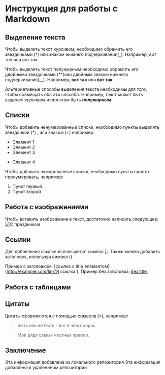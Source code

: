 # Инструкция для работы с Markdown

## Выделение текста

Чтобы выделить текст курсивом, необходимо обрамить его звездочками (*) или знаком нижнего подчеркивания(_). Например, *вот так* или _вот так_.

Чтобы выделить текст полужирным необходимо обрамить его двойными звездочками (**)или двойным знаком нижнего подчеркивания(__). Например, **вот так** или __вот так__.

Альтернативные способы выделения текста необходимы для того, чтобы совмещать оба эти способа. Например, _текст может быть выделен курсивом и при этом быть **полужирным**_.

## Списки
 
Чтобы добавить ненумерованные списки, необходимо пункты выделять звездочкой (*) , или знаком (+) например:
* Элемент 1
* Элемент 2
* Элемент 3
+ Элемент 4

Чтобы добавить нумерованные списки, необходимо пункты просто пронумеровать, например:
1. Пункт первый
2. Пункт второй

## Работа с изображениями

Чтобы вставить изображение в текст, достаточно написать следующее:
![С праздником](Foto.jpg)

## Ссылки

Для добавления ссылки используется символ [].
Также можно добавить заголовок, используя символ ().

Пример c заголовком: [ссылка с title элементом](http://example.com/link'Я ссылка').
Пример без заголовка: [без title](http://example.com/link).

## Работа с таблицами

## Цитаты

Цитаты оформляются с помощью символа (>), например:
> Быть или не быть - вот в чем вопрос.

> Мой дядя самых честных правил.

## Заключение

Эта информация добавлена из локального репозитория
Эта информация добавлена в удаленнном репозитории
